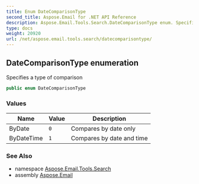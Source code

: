 ```yaml
---
title: Enum DateComparisonType
second_title: Aspose.Email for .NET API Reference
description: Aspose.Email.Tools.Search.DateComparisonType enum. Specifies a type of comparison
type: docs
weight: 20920
url: /net/aspose.email.tools.search/datecomparisontype/
---
```

## DateComparisonType enumeration

Specifies a type of comparison

```csharp
public enum DateComparisonType
```

### Values

| Name | Value | Description |
| --- | --- | --- |
| ByDate | `0` | Compares by date only |
| ByDateTime | `1` | Compares by date and time |

### See Also

* namespace [Aspose.Email.Tools.Search](../../aspose.email.tools.search/)
* assembly [Aspose.Email](../../)


